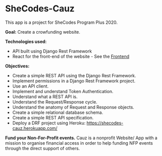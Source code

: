 # SheCodes-Cauz

This app is a project for SheCodes Program Plus 2020.

**Goal:** Create a crowfunding website.

**Technologies used:**
* API built using Django Rest Framework
* React for the front-end of the website - See the [Frontend](https://github.com/MamzelNyf/SheCodes_Cauz-React)

**Objectives:** 
* Create a simple REST API using the Django Rest Framework.
* Implement permissions in a Django Rest Framework project.
* Use an API client.
* Implement and understand Token Authentication.
* Understand what a REST API is.
* Understand the Request/Response cycle.
* Understand the anatomy of Request and Response objects.
* Create a simple relational database schema.
* Create a simple REST API specification.
* Deploy a DRF project using Heroku: https://shecodes-cauz.herokuapp.com/

**Fund your Non-For-Profit events.**
Cauz is a nonprofit Website/ App with a mission to organise financial access in order to help funding NFP events through the direct support of others.

